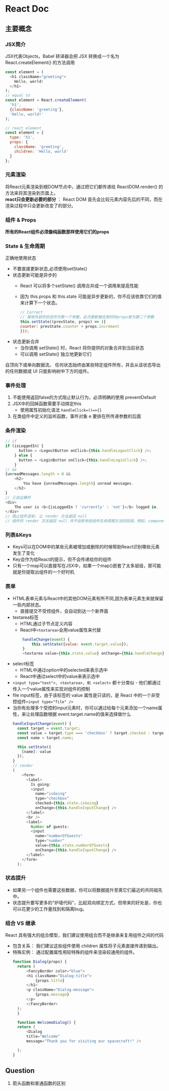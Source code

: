 # React Doc

## 主要概念

### JSX简介

JSX代表Objects，Babel 转译器会把 JSX 转换成一个名为 React.createElement() 的方法调用

```js
const element = (
  <h1 className="greeting">
    Hello, world!
  </h1>
);
// equal to
const element = React.createElement(
  'h1',
  {className: 'greeting'},
  'Hello, world!'
);

// react element
const element = {
  type: 'h1',
  props: {
    className: 'greeting',
    children: 'Hello, world'
  }
};
```

### 元素渲染

将React元素渲染到根DOM节点中，通过把它们都传递给 ReactDOM.render() 的方法来将其渲染到页面上。   
**react只会更新必要的部分** ： React DOM 首先会比较元素内容先后的不同，而在渲染过程中只会更新改变了的部分。  

### 组件 & Props

**所有的React组件必须像纯函数那样使用它们的props**

### State & 生命周期

正确地使用状态
* 不要直接更新状态,必须使用setState()
* 状态更新可能是异步的
  - React 可以将多个setState() 调用合并成一个调用来提高性能
  - 因为 this.props 和 this.state 可能是异步更新的，你不应该依靠它们的值来计算下一个状态。
  
    ```js
    // Correct
    // 接收先前的状态作为第一个参数，此次更新被应用时的props做为第二个参数
    this.setState((prevState, props) => ({
    counter: prevState.counter + props.increment
    }));
    ```
* 状态更新合并
  - 当你调用 setState() 时，React 将你提供的对象合并到当前状态
  - 可以调用 setState() 独立地更新它们
  
自顶向下或单向数据流。 任何状态始终由某些特定组件所有，并且从该状态导出的任何数据或 UI 只能影响树中下方的组件。

### 事件处理

1. 不能使用返回false的方式阻止默认行为，必须明确的使用 preventDefault
2. JSX中的回掉函数需要手动绑定this
   - 使用属性初始化语法 ```handleClick=()=>{}```
3. 在类组件中定义的监听函数，事件对象 e 要排在所传递参数的后面


### 条件渲染

```js
// if
if (isLoggedIn) {
      button = <LogoutButton onClick={this.handleLogoutClick} />;
    } else {
      button = <LoginButton onClick={this.handleLoginClick} />;
    }
// &&
{unreadMessages.length > 0 &&
    <h2>
        You have {unreadMessages.length} unread messages.
    </h2>
}
// 三目运算符
<div>
    The user is <b>{isLoggedIn ? 'currently' : 'not'}</b> logged in.
</div>
// 阻止组件渲染: 让 render 方法返回 null
// 组件的 render 方法返回 null 并不会影响该组件生命周期方法的回调。例如，componentWillUpdate 和 componentDidUpdate 依然可以被调用
```

### 列表&Keys

* Keys可以在DOM中的某些元素被增加或删除的时候帮助React识别哪些元素发生了变化
* Key会作为给React的提示，但不会传递给你的组件
* 只有一个map可以直接写在JSX中，如果一个map()嵌套了太多层级，那可能就是你提取出组件的一个好时机

### 表单
* HTML表单元素与React中的其他DOM元素有所不同,因为表单元素生来就保留一些内部状态。
  - 直接提交不受控组件，会自动到达一个新界面
* textarea标签
  - HTML通过子节点定义内容
  - React中```<textarea>```会用value属性来代替
     ```js
      handleChange(event) {
          this.setState({value: event.target.value});
      }
      <textarea value={this.state.value} onChange={this.handleChange} />
     ```
* select标签
  - HTML中通过option中的selected来表示选中
  - React中通过select中的value来表示选中
* ```<input type="text">, <textarea>, 和 <select>``` 都十分类似 - 他们都通过传入一个value属性来实现对组件的控制
* file input标签，由于该标签的 value 属性是只读的，是 React 中的一个非受控组件```<input type="file" />```
* 当你有处理多个受控的input元素时，你可以通过给每个元素添加一个name属性，来让处理函数根据 event.target.name的值来选择做什么
  ```js
  handleInputChange(event) {
    const target = event.target;
    const value = target.type === 'checkbox' ? target.checked : target.value;
    const name = target.name;

    this.setState({
      [name]: value
    });
  }
  // render
  (
      <form>
        <label>
          Is going:
          <input
            name="isGoing"
            type="checkbox"
            checked={this.state.isGoing}
            onChange={this.handleInputChange} />
        </label>
        <br />
        <label>
          Number of guests:
          <input
            name="numberOfGuests"
            type="number"
            value={this.state.numberOfGuests}
            onChange={this.handleInputChange} />
        </label>
      </form>
    );
  ```

### 状态提升

* 如果另一个组件也需要这些数据，你可以将数据提升至离它们最近的共同祖先中。
* 状态提升要写更多的“炉墙代码”，比起双向绑定方式，但带来的好处是，你也可以花更少的工作量找到和隔离bug。

### 组合 VS 继承

React 具有强大的组合模型，我们建议使用组合而不是继承来复用组件之间的代码
* 包含关系： 我们建议这些组件使用 children 属性将子元素直接传递到输出。
* 特殊实例： 通过配置属性用较特殊的组件来渲染较通用的组件。
  ```js
  function Dialog(props) {
    return (
        <FancyBorder color="blue">
        <h1 className="Dialog-title">
            {props.title}
        </h1>
        <p className="Dialog-message">
            {props.message}
        </p>
        </FancyBorder>
    );
    }

    function WelcomeDialog() {
    return (
        <Dialog
        title="Welcome"
        message="Thank you for visiting our spacecraft!" />

    );
  }
  ```


## Question

1. 箭头函数和普通函数的区别
###
```js
```